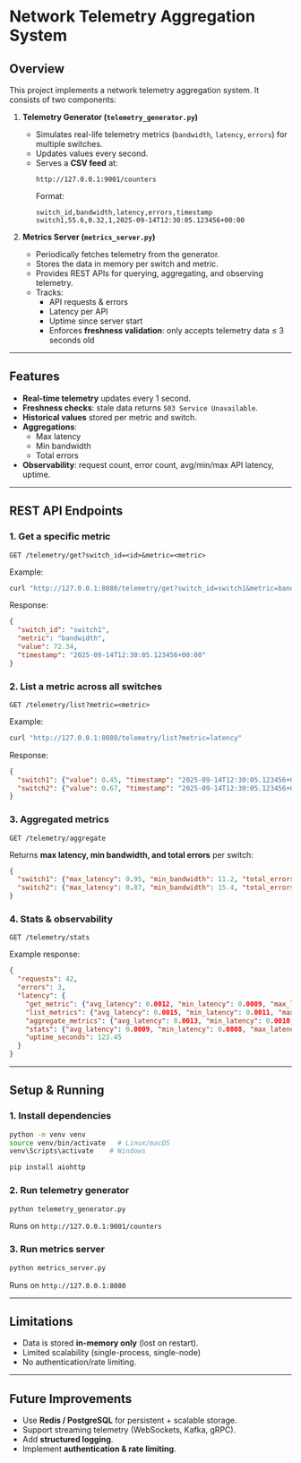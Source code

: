 # Network Telemetry Aggregation System

## Overview
This project implements a network telemetry aggregation system. 
It consists of two components:

1. **Telemetry Generator (`telemetry_generator.py`)**  
   - Simulates real-life telemetry metrics (`bandwidth`, `latency`, `errors`) for multiple switches.  
   - Updates values every second.  
   - Serves a **CSV feed** at:  
     ```
     http://127.0.0.1:9001/counters
     ```
     Format:  
     ```
     switch_id,bandwidth,latency,errors,timestamp
     switch1,55.6,0.32,1,2025-09-14T12:30:05.123456+00:00
     ```

2. **Metrics Server (`metrics_server.py`)**  
   - Periodically fetches telemetry from the generator.  
   - Stores the data in memory per switch and metric.  
   - Provides REST APIs for querying, aggregating, and observing telemetry.  
   - Tracks:
      - API requests & errors  
      - Latency per API  
      - Uptime since server start  
      - Enforces **freshness validation**: only accepts telemetry data ≤ 3 seconds old 

---

## Features
- **Real-time telemetry** updates every 1 second.  
- **Freshness checks**: stale data returns `503 Service Unavailable`.  
- **Historical values** stored per metric and switch.  
- **Aggregations**: 
   - Max latency  
   - Min bandwidth  
   - Total errors  
- **Observability**: request count, error count, avg/min/max API latency, uptime.   

---

## REST API Endpoints

### 1. Get a specific metric
```
GET /telemetry/get?switch_id=<id>&metric=<metric>
```
Example:
```bash
curl "http://127.0.0.1:8080/telemetry/get?switch_id=switch1&metric=bandwidth"
```
Response:
```json
{
  "switch_id": "switch1",
  "metric": "bandwidth",
  "value": 72.34,
  "timestamp": "2025-09-14T12:30:05.123456+00:00"
}
```

### 2. List a metric across all switches
```
GET /telemetry/list?metric=<metric>
```
Example:
```bash
curl "http://127.0.0.1:8080/telemetry/list?metric=latency"
```
Response:
```json
{
  "switch1": {"value": 0.45, "timestamp": "2025-09-14T12:30:05.123456+00:00"},
  "switch2": {"value": 0.67, "timestamp": "2025-09-14T12:30:05.123456+00:00"}
}
```

### 3. Aggregated metrics
```
GET /telemetry/aggregate
```
Returns **max latency, min bandwidth, and total errors** per switch:
```json
{
  "switch1": {"max_latency": 0.95, "min_bandwidth": 11.2, "total_errors": 12},
  "switch2": {"max_latency": 0.87, "min_bandwidth": 15.4, "total_errors": 9}
}
```

### 4. Stats & observability
```
GET /telemetry/stats
```
Example response:
```json
{
  "requests": 42,
  "errors": 3,
  "latency": {
    "get_metric": {"avg_latency": 0.0012, "min_latency": 0.0009, "max_latency": 0.0023},
    "list_metrics": {"avg_latency": 0.0015, "min_latency": 0.0011, "max_latency": 0.0028},
    "aggregate_metrics": {"avg_latency": 0.0013, "min_latency": 0.0010, "max_latency": 0.0021},
    "stats": {"avg_latency": 0.0009, "min_latency": 0.0008, "max_latency": 0.0011},
    "uptime_seconds": 123.45
  }
}
```

---

## Setup & Running

### 1. Install dependencies
```bash
python -m venv venv
source venv/bin/activate   # Linux/macOS
venv\Scripts\activate    # Windows

pip install aiohttp
```

### 2. Run telemetry generator
```bash
python telemetry_generator.py
```
Runs on `http://127.0.0.1:9001/counters`

### 3. Run metrics server
```bash
python metrics_server.py
```
Runs on `http://127.0.0.1:8080`

---

## Limitations
- Data is stored **in-memory only** (lost on restart).  
- Limited scalability (single-process, single-node)  
- No authentication/rate limiting.  

---

## Future Improvements
- Use **Redis / PostgreSQL** for persistent + scalable storage.
- Support streaming telemetry (WebSockets, Kafka, gRPC).
- Add **structured logging**. 
- Implement **authentication & rate limiting**.  

